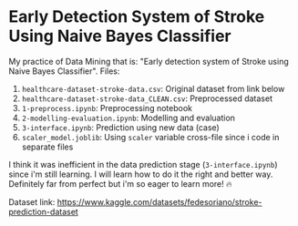 # Early Detection System of Stroke Using Naive Bayes Classifier

My practice of Data Mining that is: "Early detection system of Stroke using Naive Bayes Classifier".
Files:
1. `healthcare-dataset-stroke-data.csv`: Original dataset from link below
2. `healthcare-dataset-stroke-data_CLEAN.csv`: Preprocessed dataset
3. `1-preprocess.ipynb`: Preprocessing notebook
4. `2-modelling-evaluation.ipynb`: Modelling and evaluation
5. `3-interface.ipynb`: Prediction using new data (case)
6. `scaler_model.joblib`: Using `scaler` variable cross-file since i code in separate files

I think it was inefficient in the data prediction stage (`3-interface.ipynb`) since i'm still learning. I will learn how to do it the right and better way.
Definitely far from perfect but i'm so eager to learn more! 🔥

Dataset link: https://www.kaggle.com/datasets/fedesoriano/stroke-prediction-dataset
